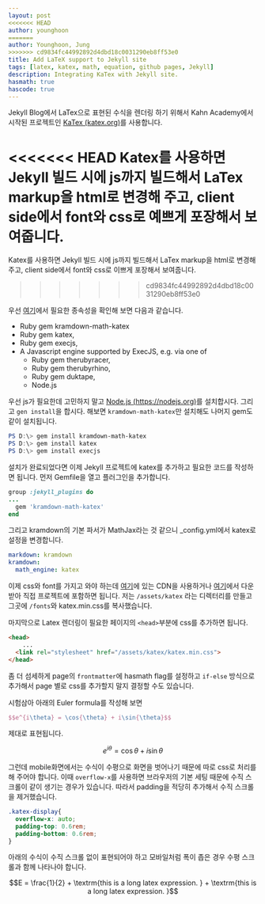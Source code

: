 ```yaml
---
layout: post
<<<<<<< HEAD
author: younghoon
=======
author: Younghoon, Jung
>>>>>>> cd9834fc44992892d4dbd18c0031290eb8ff53e0
title: Add LaTeX support to Jekyll site
tags: [latex, katex, math, equation, github pages, Jekyll]
description: Integrating KaTex with Jekyll site.
hasmath: true
hascode: true
---
```


Jekyll Blog에서 LaTex으로 표현된 수식을 렌더링 하기 위해서 Kahn Academy에서 시작된 프로젝트인 [KaTex (katex.org)](https://katex.org/)를 사용합니다.

<!--more-->

<<<<<<< HEAD
Katex를 사용하면 Jekyll 빌드 시에 js까지 빌드해서 LaTex markup을 html로 변경해 주고, client side에서 font와 css로 예쁘게 포장해서 보여줍니다.
=======
Katex를 사용하면 Jekyll 빌드 시에 js까지 빌드해서 LaTex markup을 html로 변경해 주고, client side에서 font와 css로 이쁘게 포장해서 보여줍니다.
>>>>>>> cd9834fc44992892d4dbd18c0031290eb8ff53e0

우선 [여기](https://github.com/kramdown/math-katex)에서 필요한 종속성을 확인해 보면 다음과 같습니다.

- Ruby gem kramdown-math-katex
- Ruby gem katex,
- Ruby gem execjs,
- A Javascript engine supported by ExecJS, e.g. via one of
  - Ruby gem therubyracer,
  - Ruby gem therubyrhino,
  - Ruby gem duktape,
  - Node.js

우선 js가 필요한데 고민하지 말고 [Node.js (https://nodejs.org)](https://nodejs.org)를 설치합시다. 그리고 `gen install`을 합시다. 해보면 `kramdown-math-katex`만 설치해도 나머지 gem도 같이 설치됩니다.

```powershell
PS D:\> gem install kramdown-math-katex
PS D:\> gem install katex
PS D:\> gem install execjs
```

설치가 완료되었다면 이제 Jekyll 프로젝트에 katex를 추가하고 필요한 코드를 작성하면 됩니다. 먼저 Gemfile을 열고 플러그인을 추가합니다.

```ruby
group :jekyll_plugins do
...
  gem 'kramdown-math-katex'
end
```

그리고 kramdown의 기본 파서가 MathJax라는 것 같으니 \_config.yml에서 katex로 설정을 변경합니다.

```yml
markdown: kramdown
kramdown:
  math_engine: katex
```

이제 css와 font를 가지고 와야 하는데 [여기](https://katex.org/docs/autorender.html)에 있는 CDN을 사용하거나 [여기](https://github.com/KaTeX/KaTeX/releases)에서 다운받아 직접 프로젝트에 포함하면 됩니다. 저는 `/assets/katex` 라는 디렉터리를 만들고 그곳에 `/fonts`와 katex.min.css를 복사했습니다.

마지막으로 Latex 렌더링이 필요한 페이지의 `<head>`부분에 css를 추가하면 됩니다.
```html
<head>
    ...
  <link rel="stylesheet" href="/assets/katex/katex.min.css">
</head>
```
좀 더 섬세하게 page의 `frontmatter`에 hasmath flag를 설정하고 `if-else` 방식으로 추가해서 page 별로 css를 추가할지 말지 결정할 수도 있습니다.

시험삼아 아래의 Euler formula를 작성해 보면
```latex
$$e^{i\theta} = \cos{\theta} + i\sin{\theta}$$
```
제대로 표현됩니다.


$$e^{i\theta} = \cos{\theta} + i\sin{\theta}$$

그런데 mobile화면에서는 수식이 수평으로 화면을 벗어나기 때문에 따로 css로 처리를 해 주어야 합니다. 이때 `overflow-x`를 사용하면 브라우저의 기본 세팅 때문에 수직 스크롤이 같이 생기는 경우가 있습니다. 따라서 padding을 적당히 추가해서 수직 스크롤을 제거했습니다.


```css
.katex-display{
  overflow-x: auto;
  padding-top: 0.6rem;
  padding-bottom: 0.6rem;
}
```

아래의 수식이 수직 스크롤 없이 표현되어야 하고 모바일처럼 폭이 좁은 경우 수평 스크롤과 함께 나타나야 합니다.


$$E = \frac{1}{2} + \textrm{this is a long latex expression. } + \textrm{this is a long latex expression. }$$